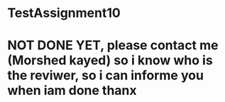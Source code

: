 # TestAssignment10

<h1>NOT DONE YET, please contact me (Morshed kayed) so i know who is the reviwer, so i can informe you when iam done thanx</h1>
